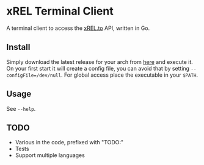 # xREL Terminal Client

A terminal client to access the [xREL.to](http://xrel.to) API, written in Go.

## Install

Simply download the latest release for your arch from [here](https://github.com/hashworks/xRELTerminalClient/releases) and execute it.
On your first start it will create a config file, you can avoid that by setting `--configFile=/dev/null`.
For global access place the executable in your `$PATH`.

## Usage

See `--help`.

## TODO

* Various in the code, prefixed with "TODO:"
* Tests
* Support multiple languages